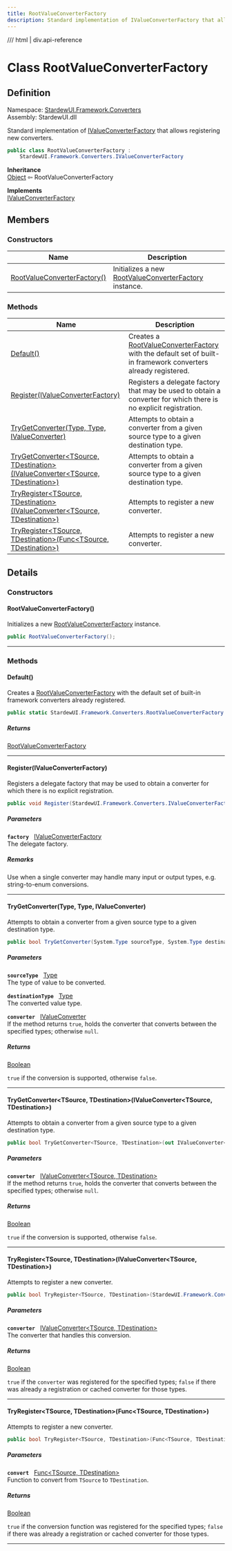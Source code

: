 ```yaml
---
title: RootValueConverterFactory
description: Standard implementation of IValueConverterFactory that allows registering new converters.
---
```


<link rel="stylesheet" href="/StardewUI/stylesheets/reference.css" />

/// html | div.api-reference

# Class RootValueConverterFactory

## Definition

<div class="api-definition" markdown>

Namespace: [StardewUI.Framework.Converters](index.md)  
Assembly: StardewUI.dll  

</div>

Standard implementation of [IValueConverterFactory](ivalueconverterfactory.md) that allows registering new converters.

```cs
public class RootValueConverterFactory : 
    StardewUI.Framework.Converters.IValueConverterFactory
```

**Inheritance**  
[Object](https://learn.microsoft.com/en-us/dotnet/api/system.object) ⇦ RootValueConverterFactory

**Implements**  
[IValueConverterFactory](ivalueconverterfactory.md)

## Members

### Constructors

 | Name | Description |
| --- | --- |
| [RootValueConverterFactory()](#rootvalueconverterfactory) | Initializes a new [RootValueConverterFactory](rootvalueconverterfactory.md) instance. | 

### Methods

 | Name | Description |
| --- | --- |
| [Default()](#default) | Creates a [RootValueConverterFactory](rootvalueconverterfactory.md) with the default set of built-in framework converters already registered. | 
| [Register(IValueConverterFactory)](#registerivalueconverterfactory) | Registers a delegate factory that may be used to obtain a converter for which there is no explicit registration. | 
| [TryGetConverter(Type, Type, IValueConverter)](#trygetconvertertype-type-ivalueconverter) | Attempts to obtain a converter from a given source type to a given destination type. | 
| [TryGetConverter&lt;TSource, TDestination&gt;(IValueConverter&lt;TSource, TDestination&gt;)](#trygetconvertertsource-tdestinationivalueconvertertsource-tdestination) | Attempts to obtain a converter from a given source type to a given destination type. | 
| [TryRegister&lt;TSource, TDestination&gt;(IValueConverter&lt;TSource, TDestination&gt;)](#tryregistertsource-tdestinationivalueconvertertsource-tdestination) | Attempts to register a new converter. | 
| [TryRegister&lt;TSource, TDestination&gt;(Func&lt;TSource, TDestination&gt;)](#tryregistertsource-tdestinationfunctsource-tdestination) | Attempts to register a new converter. | 

## Details

### Constructors

#### RootValueConverterFactory()

Initializes a new [RootValueConverterFactory](rootvalueconverterfactory.md) instance.

```cs
public RootValueConverterFactory();
```

-----

### Methods

#### Default()

Creates a [RootValueConverterFactory](rootvalueconverterfactory.md) with the default set of built-in framework converters already registered.

```cs
public static StardewUI.Framework.Converters.RootValueConverterFactory Default();
```

##### Returns

[RootValueConverterFactory](rootvalueconverterfactory.md)

-----

#### Register(IValueConverterFactory)

Registers a delegate factory that may be used to obtain a converter for which there is no explicit registration.

```cs
public void Register(StardewUI.Framework.Converters.IValueConverterFactory factory);
```

##### Parameters

**`factory`** &nbsp; [IValueConverterFactory](ivalueconverterfactory.md)  
The delegate factory.

##### Remarks

Use when a single converter may handle many input or output types, e.g. string-to-enum conversions.

-----

#### TryGetConverter(Type, Type, IValueConverter)

Attempts to obtain a converter from a given source type to a given destination type.

```cs
public bool TryGetConverter(System.Type sourceType, System.Type destinationType, out StardewUI.Framework.Converters.IValueConverter converter);
```

##### Parameters

**`sourceType`** &nbsp; [Type](https://learn.microsoft.com/en-us/dotnet/api/system.type)  
The type of value to be converted.

**`destinationType`** &nbsp; [Type](https://learn.microsoft.com/en-us/dotnet/api/system.type)  
The converted value type.

**`converter`** &nbsp; [IValueConverter](ivalueconverter.md)  
If the method returns `true`, holds the converter that converts between the specified types; otherwise `null`.

##### Returns

[Boolean](https://learn.microsoft.com/en-us/dotnet/api/system.boolean)

  `true` if the conversion is supported, otherwise `false`.

-----

#### TryGetConverter&lt;TSource, TDestination&gt;(IValueConverter&lt;TSource, TDestination&gt;)

Attempts to obtain a converter from a given source type to a given destination type.

```cs
public bool TryGetConverter<TSource, TDestination>(out IValueConverter<TSource, TDestination> converter);
```

##### Parameters

**`converter`** &nbsp; [IValueConverter&lt;TSource, TDestination&gt;](ivalueconverter-2.md)  
If the method returns `true`, holds the converter that converts between the specified types; otherwise `null`.

##### Returns

[Boolean](https://learn.microsoft.com/en-us/dotnet/api/system.boolean)

  `true` if the conversion is supported, otherwise `false`.

-----

#### TryRegister&lt;TSource, TDestination&gt;(IValueConverter&lt;TSource, TDestination&gt;)

Attempts to register a new converter.

```cs
public bool TryRegister<TSource, TDestination>(StardewUI.Framework.Converters.IValueConverter<TSource, TDestination> converter);
```

##### Parameters

**`converter`** &nbsp; [IValueConverter&lt;TSource, TDestination&gt;](ivalueconverter-2.md)  
The converter that handles this conversion.

##### Returns

[Boolean](https://learn.microsoft.com/en-us/dotnet/api/system.boolean)

  `true` if the `converter` was registered for the specified types; `false` if there was already a registration or cached converter for those types.

-----

#### TryRegister&lt;TSource, TDestination&gt;(Func&lt;TSource, TDestination&gt;)

Attempts to register a new converter.

```cs
public bool TryRegister<TSource, TDestination>(Func<TSource, TDestination> convert);
```

##### Parameters

**`convert`** &nbsp; [Func&lt;TSource, TDestination&gt;](https://learn.microsoft.com/en-us/dotnet/api/system.func-2)  
Function to convert from `TSource` to `TDestination`.

##### Returns

[Boolean](https://learn.microsoft.com/en-us/dotnet/api/system.boolean)

  `true` if the conversion function was registered for the specified types; `false` if there was already a registration or cached converter for those types.

-----

